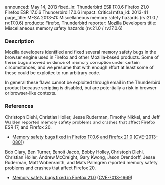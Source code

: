 announced: May 14, 2013
fixed_in: Thunderbird ESR 17.0.6
          Firefox 21.0
          Firefox ESR 17.0.6
          Thunderbird 17.0.6
impact: Critical
mfsa_id: 2013-41
page_title: MFSA 2013-41: Miscellaneous memory safety hazards (rv:21.0 / rv:17.0.6)
products: Firefox, Thunderbird
reporter: Mozilla Developers
title: Miscellaneous memory safety hazards (rv:21.0 / rv:17.0.6)

<h3>Description</h3>

<p>Mozilla developers identified and fixed several memory safety bugs in the
browser engine used in Firefox and other Mozilla-based products. Some of these
bugs showed evidence of memory corruption under certain circumstances, and we
presume that with enough effort at least some of these could be exploited to run
arbitrary code.</p>

<p class="note">In general these flaws cannot be exploited through email in the
Thunderbird product because scripting is disabled, but are
potentially a risk in browser or browser-like contexts.</p>


<h3>References</h3>

<p>Christoph Diehl, Christian Holler, Jesse Ruderman, Timothy Nikkel, and Jeff
Walden reported memory safety problems and crashes that affect Firefox ESR 17,
and Firefox 20.</p>

<ul>
  <li><a href="https://bugzilla.mozilla.org/buglist.cgi?bug_id=808402,787283,849597,&#10;866544,852315,864558">
          Memory safety bugs fixed in Firefox 17.0.6 and Firefox 21.0</a> (<a href="http://cve.mitre.org/cgi-bin/cvename.cgi?name=CVE-2013-0801" class="ex-ref">CVE-2013-0801</a>)</li>
</ul>

<p>Bob Clary, Ben Turner, Benoit Jacob, Bobby Holley, Christoph Diehl, Christian
Holler, Andrew McCreight, Gary Kwong, Jason Orendorff, Jesse Ruderman, Matt
Wobensmith, and Mats Palmgren reported memory safety problems and crashes that
affect Firefox 20.</p>

<ul>
  <li><a href="https://bugzilla.mozilla.org/buglist.cgi?bug_id=803228,834526,791432,&#10;865948,821850,837324,814552,826392,826588,855236,819775,822910,837007,843434,&#10;821479,826104,854001">
          Memory safety bugs fixed in Firefox 21.0</a> (<a href="http://cve.mitre.org/cgi-bin/cvename.cgi?name=CVE-2013-1669" class="ex-ref">CVE-2013-1669</a>)</li>
</ul>





